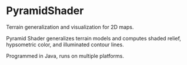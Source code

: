 PyramidShader
=============

Terrain generalization and visualization for 2D maps.

Pyramid Shader generalizes terrain models and computes shaded relief, hypsometric color, and illuminated contour lines.

Programmed in Java, runs on multiple platforms.
